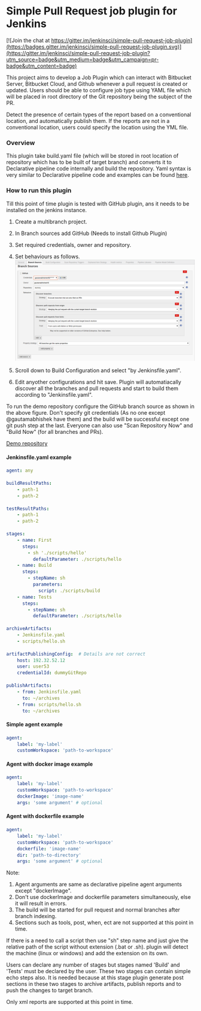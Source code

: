 # Simple Pull Request job plugin for Jenkins

[![Join the chat at https://gitter.im/jenkinsci/simple-pull-request-job-plugin](https://badges.gitter.im/jenkinsci/simple-pull-request-job-plugin.svg)](https://gitter.im/jenkinsci/simple-pull-request-job-plugin?utm_source=badge&utm_medium=badge&utm_campaign=pr-badge&utm_content=badge)

This project aims to develop a Job Plugin which can interact with Bitbucket Server, Bitbucket Cloud, and Github whenever a pull request is created or updated. Users should be able to configure job type using YAML file which will be placed in root directory of the Git repository being the subject of the PR.

Detect the presence of certain types of the report based on a conventional location, and automatically publish them. If the reports are not in a conventional location, users could specify the location using the YML file.

### Overview

This plugin take build.yaml file (which will be stored in root location of repository which has to be built of target branch)
and converts it to Declarative pipeline code internally and build the repository. Yaml syntax is very similar to Declarative
pipeline code and examples can be found [here](yamlExamples).

### How to run this plugin

Till this point of time plugin is tested with GitHub plugin, ans it needs to be installed on the jenkins instance.
1. Create a multibranch project.
2. In Branch sources add GitHub (Needs to install Github Plugin)
3. Set required credentials, owner and repository.
4. Set behaviours as follows.
![branch-source](images/branch-source.png)

5. Scroll down to Build Configuration and select "by Jenkinsfile.yaml".
6. Edit anyother configurations and hit save. Plugin will automatiacally 
discover all the branches and pull requests and start to build them 
according to "Jenkinsfile.yaml".

To run the demo repository configure the GitHub branch source as shown in the above 
figure. Don't specify git credentials (As no one except @gautamabhishek have them) 
and the build will be successful except one git push step at the last. Everyone can
also use "Scan Repository Now" and "Build Now" (for all branches and PRs).

[Demo repository](https://github.com/gautamabhishek46/dummy)

#### Jenkinsfile.yaml example
```yaml
agent: any

buildResultPaths:
    - path-1
    - path-2

testResultPaths:
    - path-1
    - path-2

stages:
    - name: First
      steps:
        - sh './scripts/hello'
          defaultParameter: ./scripts/hello
    - name: Build
      steps:
        - stepName: sh
          parameters:
            script: ./scripts/build
    - name: Tests
      steps:
        - stepName: sh
          defaultParameter: ./scripts/hello

archiveArtifacts:
    - Jenkinsfile.yaml
    - scripts/hello.sh

artifactPublishingConfig:  # Details are not correct
    host: 192.32.52.12
    user: user53
    credentialId: dummyGitRepo

publishArtifacts:
    - from: Jenkinsfile.yaml
      to: ~/archives
    - from: scripts/hello.sh
      to: ~/archives

```

#### Simple agent example
```yaml
agent:
    label: 'my-label'
    customWorkspace: 'path-to-workspace'
```


#### Agent with docker image example
```yaml
agent:
    label: 'my-label'
    customWorkspace: 'path-to-workspace'
    dockerImage: 'image-name'
    args: 'some argument' # optional
```

#### Agent with dockerfile example
```yaml
agent:
    label: 'my-label'
    customWorkspace: 'path-to-workspace'
    dockerfile: 'image-name'
    dir: 'path-to-directory'  
    args: 'some argument' # optional
```

Note: 
1. Agent arguments are same as declarative pipeline agent arguments except "dockerImage".
2. Don't use dockerImage and dockerfile parameters simultaneously, else it will result in errors.
3. The build will be started for pull request and normal branches after branch indexing.
4. Sections such as tools, post, when, ect are not supported at this point in time.

If there is a need to call a script then use "sh" step name and just give the relative path of 
the script without extension (.bat or .sh). plugin will detect the machine (linux or windows) and 
add the extension on its own.

Users can declare any number of stages but stages named 'Build' and 'Tests' must be declared by the
user. These two stages can contain simple echo steps also. It is needed because at this stage
plugin generate post sections in these two stages to archive artifacts, publish reports and to
push the changes to target branch.

Only xml reports are supported at this point in time.

